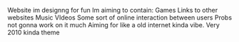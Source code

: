 Website im designng for fun
Im aiming to contain:
Games 
Links to other websites
Music 
VIdeos
Some sort of online interaction between users
Probs not gonna work on it much
Aiming for like a old internet kinda vibe. Very 2010 kinda theme
